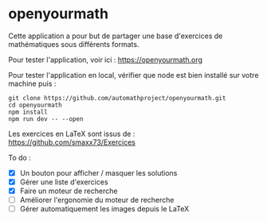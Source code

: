 # openyourmath

Cette application a pour but de partager une base d'exercices de mathématiques sous différents formats. 

Pour tester l'application, voir ici : https://openyourmath.org

Pour tester l'application en local, vérifier que node est bien installé sur votre machine puis : 
```
git clone https://github.com/automathproject/openyourmath.git
cd openyourmath
npm install
npm run dev -- --open
```

Les exercices en LaTeX sont issus de : 
https://github.com/smaxx73/Exercices

To do :
- [x] Un bouton pour afficher / masquer les solutions
- [x] Gérer une liste d'exercices
- [x] Faire un moteur de recherche
- [ ] Améliorer l'ergonomie du moteur de recherche
- [ ] Gérer automatiquement les images depuis le LaTeX

